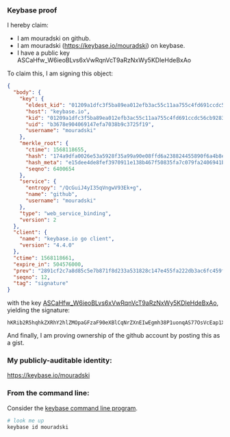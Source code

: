 ### Keybase proof

I hereby claim:

  * I am mouradski on github.
  * I am mouradski (https://keybase.io/mouradski) on keybase.
  * I have a public key ASCaHfw_W6ieoBLvs6xVwRqnVcT9aRzNxWy5KDleHdeBxAo

To claim this, I am signing this object:

```json
{
  "body": {
    "key": {
      "eldest_kid": "01209a1dfc3f5ba89ea012efb3ac55c11aa755c4fd691ccdc56cb928395e1dd781c40a",
      "host": "keybase.io",
      "kid": "01209a1dfc3f5ba89ea012efb3ac55c11aa755c4fd691ccdc56cb928395e1dd781c40a",
      "uid": "b3678e904069147efa7038b9c3725f19",
      "username": "mouradski"
    },
    "merkle_root": {
      "ctime": 1568118655,
      "hash": "174a9dfa0026e53a5928f35a99a90e08ffd6a238824455890f6a4b8e5cba0703436a812432c6bb3923528746f8125410414caf3fe3255417146c0f6e8de928b5",
      "hash_meta": "e15dee4de8fef3970911e138b467f50835fa7c079fa2406941bb3d0dfd4a2d39",
      "seqno": 6400654
    },
    "service": {
      "entropy": "/QcGuiJ4yI35qVngwV93Ek+g",
      "name": "github",
      "username": "mouradski"
    },
    "type": "web_service_binding",
    "version": 2
  },
  "client": {
    "name": "keybase.io go client",
    "version": "4.4.0"
  },
  "ctime": 1568118661,
  "expire_in": 504576000,
  "prev": "2891cf2c7a8d85c5e7b871f8d233a531828c147e455fa222db3ac6fc459f70f6",
  "seqno": 12,
  "tag": "signature"
}
```

with the key [ASCaHfw_W6ieoBLvs6xVwRqnVcT9aRzNxWy5KDleHdeBxAo](https://keybase.io/mouradski), yielding the signature:

```
hKRib2R5hqhkZXRhY2hlZMOpaGFzaF90eXBlCqNrZXnEIwEgmh38P1uonqAS77OsVcEap1XE/WkczcVsuSg5Xh3XgcQKp3BheWxvYWTESpcCDMQgKJHPLHqNhcXnuHH40jOlMYKMFH5FX6Ii2zrG/EWfcPbEIP1kM5DogeJ88XrWZgT3R+1Z8x5VMfft7k9Jox9XoB55AgHCo3NpZ8RA/4Z4YfHE3ANj0Ay0V6DD6KSuNr1FQIYBWJrBbUeyhpNw80MnzY1syxPl+3fXrPQJax7HP8QRmrUyBThfyRb8A6hzaWdfdHlwZSCkaGFzaIKkdHlwZQildmFsdWXEIOpJo3U+RJweFcAhEt79Qp7QL02QDM6wyBd+hXi0RzEZo3RhZ80CAqd2ZXJzaW9uAQ==

```

And finally, I am proving ownership of the github account by posting this as a gist.

### My publicly-auditable identity:

https://keybase.io/mouradski

### From the command line:

Consider the [keybase command line program](https://keybase.io/download).

```bash
# look me up
keybase id mouradski
```
